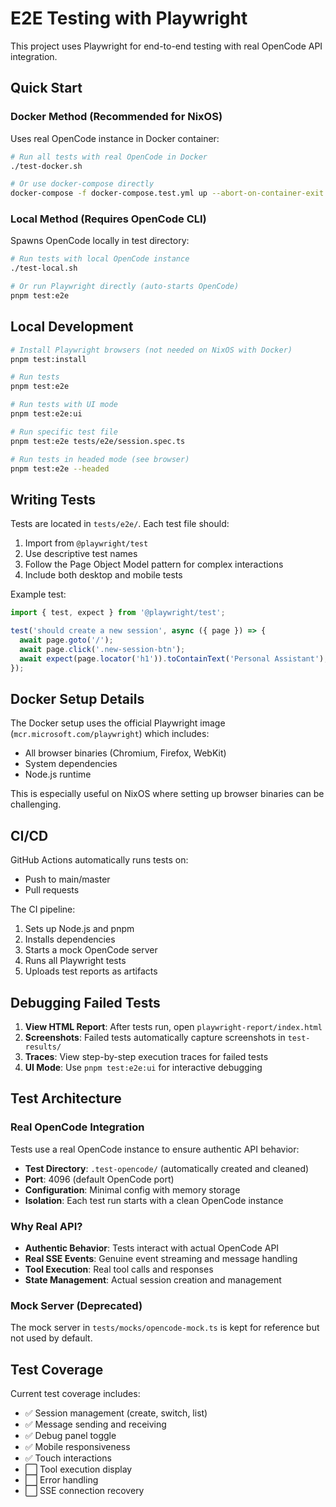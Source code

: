 # E2E Testing with Playwright

This project uses Playwright for end-to-end testing with real OpenCode API integration.

## Quick Start

### Docker Method (Recommended for NixOS)

Uses real OpenCode instance in Docker container:

```bash
# Run all tests with real OpenCode in Docker
./test-docker.sh

# Or use docker-compose directly
docker-compose -f docker-compose.test.yml up --abort-on-container-exit
```

### Local Method (Requires OpenCode CLI)

Spawns OpenCode locally in test directory:

```bash
# Run tests with local OpenCode instance
./test-local.sh

# Or run Playwright directly (auto-starts OpenCode)
pnpm test:e2e
```

## Local Development

```bash
# Install Playwright browsers (not needed on NixOS with Docker)
pnpm test:install

# Run tests
pnpm test:e2e

# Run tests with UI mode
pnpm test:e2e:ui

# Run specific test file
pnpm test:e2e tests/e2e/session.spec.ts

# Run tests in headed mode (see browser)
pnpm test:e2e --headed
```

## Writing Tests

Tests are located in `tests/e2e/`. Each test file should:

1. Import from `@playwright/test`
2. Use descriptive test names
3. Follow the Page Object Model pattern for complex interactions
4. Include both desktop and mobile tests

Example test:

```typescript
import { test, expect } from '@playwright/test';

test('should create a new session', async ({ page }) => {
  await page.goto('/');
  await page.click('.new-session-btn');
  await expect(page.locator('h1')).toContainText('Personal Assistant');
});
```

## Docker Setup Details

The Docker setup uses the official Playwright image (`mcr.microsoft.com/playwright`) which includes:

- All browser binaries (Chromium, Firefox, WebKit)
- System dependencies
- Node.js runtime

This is especially useful on NixOS where setting up browser binaries can be challenging.

## CI/CD

GitHub Actions automatically runs tests on:

- Push to main/master
- Pull requests

The CI pipeline:

1. Sets up Node.js and pnpm
2. Installs dependencies
3. Starts a mock OpenCode server
4. Runs all Playwright tests
5. Uploads test reports as artifacts

## Debugging Failed Tests

1. **View HTML Report**: After tests run, open `playwright-report/index.html`
2. **Screenshots**: Failed tests automatically capture screenshots in `test-results/`
3. **Traces**: View step-by-step execution traces for failed tests
4. **UI Mode**: Use `pnpm test:e2e:ui` for interactive debugging

## Test Architecture

### Real OpenCode Integration

Tests use a real OpenCode instance to ensure authentic API behavior:

- **Test Directory**: `.test-opencode/` (automatically created and cleaned)
- **Port**: 4096 (default OpenCode port)
- **Configuration**: Minimal config with memory storage
- **Isolation**: Each test run starts with a clean OpenCode instance

### Why Real API?

- **Authentic Behavior**: Tests interact with actual OpenCode API
- **Real SSE Events**: Genuine event streaming and message handling
- **Tool Execution**: Real tool calls and responses
- **State Management**: Actual session creation and management

### Mock Server (Deprecated)

The mock server in `tests/mocks/opencode-mock.ts` is kept for reference but not used by default.

## Test Coverage

Current test coverage includes:

- ✅ Session management (create, switch, list)
- ✅ Message sending and receiving
- ✅ Debug panel toggle
- ✅ Mobile responsiveness
- ✅ Touch interactions
- ⬜ Tool execution display
- ⬜ Error handling
- ⬜ SSE connection recovery
